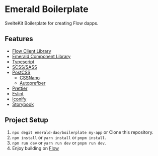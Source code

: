 # Emerald Boilerplate

SvelteKit Boilerplate for creating Flow dapps.

## Features

- [Flow Client Library](https://developers.flow.com/tools/fcl-js)
- [Emerald Component Library](https://github.com/emerald-dao/component-library)
- [Typescript](https://www.typescriptlang.org/)
- [SCSS/SASS](https://sass-lang.com/)
- [PostCSS](https://postcss.org/)
  - [CSSNano](https://cssnano.co/)
  - [Autoprefixer](https://github.com/postcss/autoprefixer)
- [Prettier](https://prettier.io/)
- [Eslint](https://eslint.org/)
- [Iconify](https://docs.iconify.design/icon-components/svelte/)
- [Storybook](https://storybook.js.org/)

## Project Setup

1. `npx degit emerald-dao/boilerplate my-app` or Clone this repository.
2. `npm install` or `yarn install` or `pnpm install`.
3. `npm run dev` or `yarn run dev` or `pnpm run dev`.
4. Enjoy building on [Flow](https://flow.com/)
